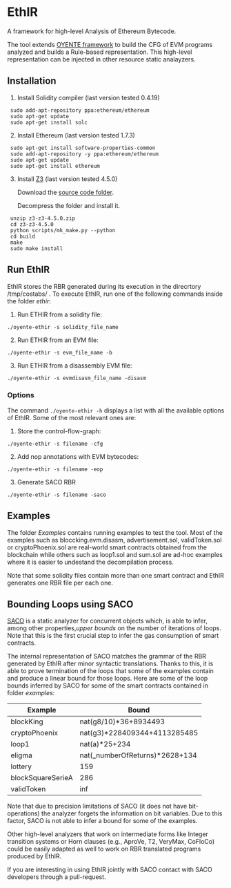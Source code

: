 EthIR
=====


A framework for high-level Analysis of Ethereum Bytecode.

The tool extends [OYENTE framework](https://github.com/melonproject/oyente) to build the CFG of EVM programs analyzed and builds a Rule-based representation. This high-level representation can be injected in other resource static analayzers. 

## Installation
1. Install Solidity compiler (last version tested 0.4.19)
```
 sudo add-apt-repository ppa:ethereum/ethereum
 sudo apt-get update
 sudo apt-get install solc
```

2. Install Ethereum (last version tested 1.7.3)
```
 sudo apt-get install software-properties-common
 sudo add-apt-repository -y ppa:ethereum/ethereum
 sudo apt-get update
 sudo apt-get install ethereum
```

3. Install [Z3](https://github.com/Z3Prover/z3/releases) (last version tested 4.5.0)

   Download the [source code folder](https://github.com/Z3Prover/z3/releases/tag/z3-4.5.0).

   Decompress the folder and install it.
```
 unzip z3-z3-4.5.0.zip
 cd z3-z3-4.5.0
 python scripts/mk_make.py --python
 cd build
 make
 sudo make install
```
## Run EthIR

EthIR stores the RBR generated during its execution in the direcrtory /tmp/costabs/ .
To execute EthIR, run one of the following commands inside the folder *ethir*:

1. Run ETHIR from a solidity file:
```
./oyente-ethir -s solidity_file_name 
```
2. Run ETHIR from an EVM file:
```
./oyente-ethir -s evm_file_name -b 
```
3. Run ETHIR from a disassembly EVM file:
```
./oyente-ethir -s evmdisasm_file_name -disasm 
```
### Options
The command `./oyente-ethir -h` displays a list with all the available options of EthIR. Some of the most relevant ones are:

1. Store the control-flow-graph:
```
./oyente-ethir -s filename -cfg
```
2. Add nop annotations with EVM bytecodes:
```
./oyente-ethir -s filename -eop
```
3. Generate SACO RBR
```
./oyente-ethir -s filename -saco
```
## Examples
The folder *Examples* contains running examples to test the tool.
Most of the examples such as bloccking.evm.disasm, advertisement.sol, validToken.sol or cryptoPhoenix.sol are real-world smart contracts obtained from the blockchain while others such as loop1.sol and sum.sol are ad-hoc examples where it is easier to undestand the decompilation process.

Note that some solidity files contain more than one smart contract and EthIR generates one RBR file per each one.

## Bounding Loops using SACO
[SACO](http://costa.fdi.ucm.es/saco/web/) is a static analyzer for concurrent objects which, is able to infer, among other properties,*upper bounds* on the number of iterations of loops. Note that this is the first crucial step to infer the gas
consumption of smart contracts.

The internal representation of SACO matches the grammar of the RBR generated by EthIR after minor syntactic translations. Thanks to this, it is able to prove termination of the loops that some of the examples contain and produce a linear
bound for those loops. Here are some of the loop bounds inferred by SACO for some of the smart contracts contained in folder *examples*:

|Example|Bound|
|--|--|
| blockKing | nat(g8/10)*36+8934493 |
| cryptoPhoenix | nat(g3)*228409344+4113285485 |
| loop1 | nat(a)*25+234 |
| eligma | nat(_numberOfReturns)*2628+134 |
| lottery | 159 |
| blockSquareSerieA | 286 |
| validToken | inf |

Note that due to precision limitations of SACO (it does not have bit-operations) the analyzer forgets the
information on bit variables. Due to this factor, SACO is not able to infer a bound for some of the examples.

Other high-level analyzers that work on intermediate forms like Integer transition systems or Horn clauses  (e.g., AproVe, T2, VeryMax, CoFloCo) could be easily adapted as well to work on RBR translated programs produced by EthIR. 

If you are interesting in using EthIR jointly with SACO contact with SACO developers through a pull-request.
